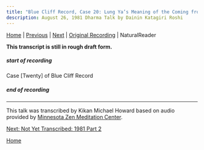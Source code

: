 ```yaml
---
title: "Blue Cliff Record, Case 20: Lung Ya’s Meaning of the Coming from the West – Talk 1"
description: August 26, 1981 Dharma Talk by Dainin Katagiri Roshi
---
```


[Home](index#1981) \| 
[Previous](unfinished-1981-1) \| 
[Next](unfinished-1981-2) \| 
<a href="https://www.mnzencenter.org/the-dainin-katagiri-audio-archive/blue-cliff-record-case-20-lecture-1" target="_blank">Original Recording</a> \|
<a class="nr-custom-trigger">NaturalReader</a>

**This transcript is still in rough draft form.**

<a name="000"></a>
##### start of recording


Case [Twenty] of Blue Cliff Record




##### end of recording

---
This talk was transcribed by Kikan Michael Howard based on audio provided by [Minnesota Zen Meditation Center](http://www.mnzencenter.org/katagiri_talks.php).

[Next: Not Yet Transcribed: 1981 Part 2](unfinished-1981-2)

[Home](index#1981)

<script src="https://webreader.naturalreaders.com/nr-webreader.js" defer></script>
<script>
    window.addEventListener("DOMContentLoaded", function() {
        if (typeof NRWebReader != 'undefined') {
            window['NRWebReader'] = new NRWebReader({
            widget_id: "p2syo58kbw"  // DO NOT REMOVE. This is your widget ID for your WebReader
            });
        }
    }); 
</script>
